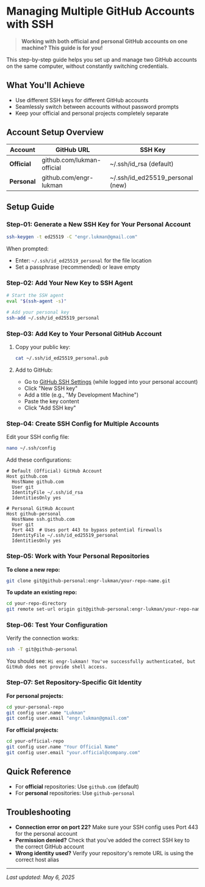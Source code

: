 # Managing Multiple GitHub Accounts with SSH

> **Working with both official and personal GitHub accounts on one machine? This guide is for you!**

This step-by-step guide helps you set up and manage two GitHub accounts on the same computer, without constantly switching credentials.

## What You'll Achieve

- Use different SSH keys for different GitHub accounts
- Seamlessly switch between accounts without password prompts
- Keep your official and personal projects completely separate

## Account Setup Overview

| Account | GitHub URL | SSH Key |
|---------|------------|---------|
| **Official** | github.com/lukman-official | ~/.ssh/id_rsa (default) |
| **Personal** | github.com/engr-lukman | ~/.ssh/id_ed25519_personal (new) |

## Setup Guide

### Step-01: Generate a New SSH Key for Your Personal Account

```bash
ssh-keygen -t ed25519 -C "engr.lukman@gmail.com"
```

When prompted:
- Enter: `~/.ssh/id_ed25519_personal` for the file location
- Set a passphrase (recommended) or leave empty

### Step-02: Add Your New Key to SSH Agent

```bash
# Start the SSH agent
eval "$(ssh-agent -s)"

# Add your personal key
ssh-add ~/.ssh/id_ed25519_personal
```

### Step-03: Add Key to Your Personal GitHub Account

1. Copy your public key:
   ```bash
   cat ~/.ssh/id_ed25519_personal.pub
   ```

2. Add to GitHub:
   - Go to [GitHub SSH Settings](https://github.com/settings/keys) (while logged into your personal account)
   - Click "New SSH key"
   - Add a title (e.g., "My Development Machine")
   - Paste the key content
   - Click "Add SSH key"

### Step-04: Create SSH Config for Multiple Accounts

Edit your SSH config file:

```bash
nano ~/.ssh/config
```

Add these configurations:

```
# Default (Official) GitHub Account
Host github.com
  HostName github.com
  User git
  IdentityFile ~/.ssh/id_rsa
  IdentitiesOnly yes

# Personal GitHub Account
Host github-personal
  HostName ssh.github.com
  User git
  Port 443  # Uses port 443 to bypass potential firewalls
  IdentityFile ~/.ssh/id_ed25519_personal
  IdentitiesOnly yes
```

### Step-05: Work with Your Personal Repositories

**To clone a new repo:**
```bash
git clone git@github-personal:engr-lukman/your-repo-name.git
```

**To update an existing repo:**
```bash
cd your-repo-directory
git remote set-url origin git@github-personal:engr-lukman/your-repo-name.git
```

### Step-06: Test Your Configuration

Verify the connection works:

```bash
ssh -T git@github-personal
```

You should see: `Hi engr-lukman! You've successfully authenticated, but GitHub does not provide shell access.`

### Step-07: Set Repository-Specific Git Identity

**For personal projects:**
```bash
cd your-personal-repo
git config user.name "Lukman"
git config user.email "engr.lukman@gmail.com"
```

**For official projects:**
```bash
cd your-official-repo
git config user.name "Your Official Name"
git config user.email "your.official@company.com"
```

## Quick Reference

- For **official** repositories: Use `github.com` (default)
- For **personal** repositories: Use `github-personal`

## Troubleshooting

- **Connection error on port 22?** Make sure your SSH config uses Port 443 for the personal account
- **Permission denied?** Check that you've added the correct SSH key to the correct GitHub account
- **Wrong identity used?** Verify your repository's remote URL is using the correct host alias

---

*Last updated: May 6, 2025*
